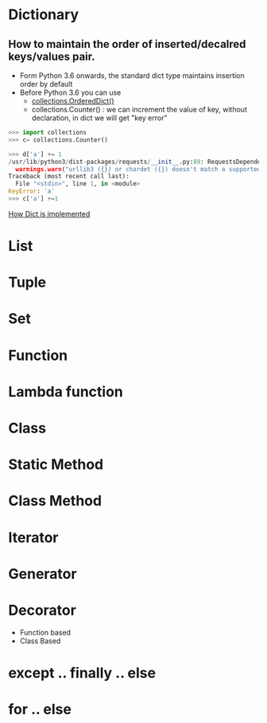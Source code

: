 # Dictionary

## How to maintain the order of inserted/decalred keys/values pair.
- Form Python 3.6 onwards, the standard dict type maintains insertion order by default
- Before Python 3.6 you can use
  - [collections.OrderedDict()](https://mail.python.org/pipermail/python-dev/2017-December/151283.html)
  - collections.Counter() : we can increment the value of key, without declaration, in dict we will get "key error"

```python
>>> import collections
>>> c= collections.Counter()

>>> d['a'] += 1
/usr/lib/python3/dist-packages/requests/__init__.py:89: RequestsDependencyWarning: urllib3 (1.26.15) or chardet (3.0.4) doesn't match a supported version!
  warnings.warn("urllib3 ({}) or chardet ({}) doesn't match a supported "
Traceback (most recent call last):
  File "<stdin>", line 1, in <module>
KeyError: 'a'
>>> c['a'] +=1

```
 [How Dict is implemented](https://mail.python.org/pipermail/python-dev/2012-December/123028.html)

 
# List
# Tuple
# Set
# Function
# Lambda function
# Class
# Static Method
# Class Method
# Iterator
# Generator
# Decorator
- Function based
- Class Based
# except .. finally .. else
# for .. else

